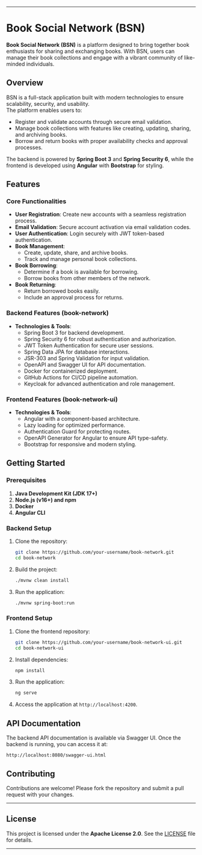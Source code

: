 

---

# Book Social Network (BSN)  

**Book Social Network (BSN)** is a platform designed to bring together book enthusiasts for sharing and exchanging books. With BSN, users can manage their book collections and engage with a vibrant community of like-minded individuals.  

## Overview  
BSN is a full-stack application built with modern technologies to ensure scalability, security, and usability.  
The platform enables users to:  
- Register and validate accounts through secure email validation.  
- Manage book collections with features like creating, updating, sharing, and archiving books.  
- Borrow and return books with proper availability checks and approval processes.  

The backend is powered by **Spring Boot 3** and **Spring Security 6**, while the frontend is developed using **Angular** with **Bootstrap** for styling.  

## Features  

### Core Functionalities  
- **User Registration**: Create new accounts with a seamless registration process.  
- **Email Validation**: Secure account activation via email validation codes.  
- **User Authentication**: Login securely with JWT token-based authentication.  
- **Book Management**:  
  - Create, update, share, and archive books.  
  - Track and manage personal book collections.  
- **Book Borrowing**:  
  - Determine if a book is available for borrowing.  
  - Borrow books from other members of the network.  
- **Book Returning**:  
  - Return borrowed books easily.  
  - Include an approval process for returns.  

### Backend Features (book-network)  
- **Technologies & Tools**:  
  - Spring Boot 3 for backend development.  
  - Spring Security 6 for robust authentication and authorization.  
  - JWT Token Authentication for secure user sessions.  
  - Spring Data JPA for database interactions.  
  - JSR-303 and Spring Validation for input validation.  
  - OpenAPI and Swagger UI for API documentation.  
  - Docker for containerized deployment.  
  - GitHub Actions for CI/CD pipeline automation.  
  - Keycloak for advanced authentication and role management.  

### Frontend Features (book-network-ui)  
- **Technologies & Tools**:  
  - Angular with a component-based architecture.  
  - Lazy loading for optimized performance.  
  - Authentication Guard for protecting routes.  
  - OpenAPI Generator for Angular to ensure API type-safety.  
  - Bootstrap for responsive and modern styling.  

## Getting Started  

### Prerequisites  
1. **Java Development Kit (JDK 17+)**  
2. **Node.js (v16+) and npm**  
3. **Docker**  
4. **Angular CLI**  

### Backend Setup  
1. Clone the repository:  
   ```bash  
   git clone https://github.com/your-username/book-network.git  
   cd book-network  
   ```  
2. Build the project:  
   ```bash  
   ./mvnw clean install  
   ```  
3. Run the application:  
   ```bash  
   ./mvnw spring-boot:run  
   ```  

### Frontend Setup  
1. Clone the frontend repository:  
   ```bash  
   git clone https://github.com/your-username/book-network-ui.git  
   cd book-network-ui  
   ```  
2. Install dependencies:  
   ```bash  
   npm install  
   ```  
3. Run the application:  
   ```bash  
   ng serve  
   ```  
4. Access the application at `http://localhost:4200`.  

## API Documentation  
The backend API documentation is available via Swagger UI. Once the backend is running, you can access it at:  
```
http://localhost:8080/swagger-ui.html  
```

## Contributing  
Contributions are welcome! Please fork the repository and submit a pull request with your changes.  


---

## License  
This project is licensed under the **Apache License 2.0**. See the [LICENSE](LICENSE) file for details.  

---  


